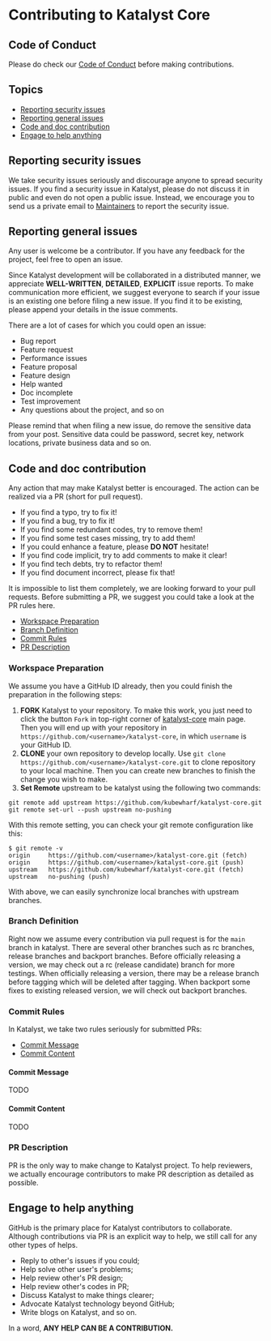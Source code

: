 # Contributing to Katalyst Core

## Code of Conduct

Please do check our [Code of Conduct](CODE_OF_CONDUCT.md) before making contributions.

## Topics

* [Reporting security issues](#reporting-security-issues)
* [Reporting general issues](#reporting-general-issues)
* [Code and doc contribution](#code-and-doc-contribution)
* [Engage to help anything](#engage-to-help-anything)

## Reporting security issues

We take security issues seriously and discourage anyone to spread security issues. 
If you find a security issue in Katalyst, please do not discuss it in public and even do not open a public issue. 
Instead, we encourage you to send us a private email to [Maintainers](MAINTAINERS.md) to report the security issue.

## Reporting general issues

Any user is welcome be a contributor. If you have any feedback for the project, feel free to open an issue.

Since Katalyst development will be collaborated in a distributed manner, we appreciate **WELL-WRITTEN**, **DETAILED**, **EXPLICIT** issue reports. 
To make communication more efficient, we suggest everyone to search if your issue is an existing one before filing a new issue. If you find it to be existing, please append your details in the issue comments.

There are a lot of cases for which you could open an issue:

* Bug report
* Feature request
* Performance issues
* Feature proposal
* Feature design
* Help wanted
* Doc incomplete
* Test improvement
* Any questions about the project, and so on

Please remind that when filing a new issue, do remove the sensitive data from your post. 
Sensitive data could be password, secret key, network locations, private business data and so on.

## Code and doc contribution

Any action that may make Katalyst better is encouraged. The action can be realized via a PR (short for pull request).

* If you find a typo, try to fix it!
* If you find a bug, try to fix it!
* If you find some redundant codes, try to remove them!
* If you find some test cases missing, try to add them!
* If you could enhance a feature, please **DO NOT** hesitate!
* If you find code implicit, try to add comments to make it clear!
* If you find tech debts, try to refactor them!
* If you find document incorrect, please fix that!

It is impossible to list them completely, we are looking forward to your pull requests.
Before submitting a PR, we suggest you could take a look at the PR rules here.

* [Workspace Preparation](#workspace-preparation)
* [Branch Definition](#branch-definition)
* [Commit Rules](#commit-rules)
* [PR Description](#pr-description)

### Workspace Preparation

We assume you have a GitHub ID already, then you could finish the preparation in the following steps:

1. **FORK** Katalyst to your repository. To make this work, you just need to click the button `Fork` in top-right corner of [katalyst-core](https://github.com/kubewharf/katalyst-core) main page. Then you will end up with your repository in `https://github.com/<username>/katalyst-core`, in which `username` is your GitHub ID.
2. **CLONE** your own repository to develop locally. Use `git clone https://github.com/<username>/katalyst-core.git` to clone repository to your local machine. Then you can create new branches to finish the change you wish to make.
3. **Set Remote** upstream to be katalyst using the following two commands:

```
git remote add upstream https://github.com/kubewharf/katalyst-core.git
git remote set-url --push upstream no-pushing
```

With this remote setting, you can check your git remote configuration like this:

```
$ git remote -v
origin     https://github.com/<username>/katalyst-core.git (fetch)
origin     https://github.com/<username>/katalyst-core.git (push)
upstream   https://github.com/kubewharf/katalyst-core.git (fetch)
upstream   no-pushing (push)
```

With above, we can easily synchronize local branches with upstream branches.

### Branch Definition

Right now we assume every contribution via pull request is for the `main` branch in katalyst.
There are several other branches such as rc branches, release branches and backport branches.
Before officially releasing a version, we may check out a rc (release candidate) branch for more testings.
When officially releasing a version, there may be a release branch before tagging which will be deleted after tagging.
When backport some fixes to existing released version, we will check out backport branches.

### Commit Rules

In Katalyst, we take two rules seriously for submitted PRs:

* [Commit Message](#commit-message)
* [Commit Content](#commit-content)

#### Commit Message

TODO

#### Commit Content

TODO

### PR Description

PR is the only way to make change to Katalyst project. To help reviewers, we actually encourage contributors to make PR description as detailed as possible.

## Engage to help anything

GitHub is the primary place for Katalyst contributors to collaborate. Although contributions via PR is an explicit way to help, we still call for any other types of helps.

* Reply to other's issues if you could;
* Help solve other user's problems;
* Help review other's PR design;
* Help review other's codes in PR;
* Discuss Katalyst to make things clearer;
* Advocate Katalyst technology beyond GitHub;
* Write blogs on Katalyst, and so on.

In a word, **ANY HELP CAN BE A CONTRIBUTION.**